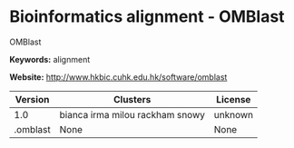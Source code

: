 # Bioinformatics alignment - OMBlast

OMBlast

**Keywords:** alignment

**Website:** <http://www.hkbic.cuhk.edu.hk/software/omblast>

| Version | Clusters | License |
| ------- | -------- | ------- |
| 1.0 | bianca irma milou rackham snowy | unknown |
| .omblast | None | None |

